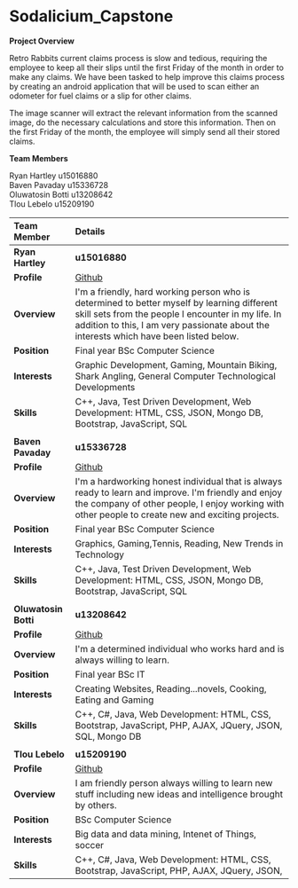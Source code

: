 # Sodalicium_Capstone

**Project Overview**

Retro Rabbits current claims process is slow and tedious, requiring the employee to keep all their slips until the first Friday of the month in order to make any claims. We have been tasked to help improve this claims process by creating an android application that will be used to scan either an odometer for fuel claims or a slip for other claims.

The image scanner will extract the relevant information from the scanned image, do the necessary calculations and store this information. Then on the first Friday of the month, the employee will simply send all their stored claims.

**Team Members**

Ryan Hartley u15016880 <br>
Baven Pavaday u15336728 <br>
Oluwatosin Botti u13208642 <br>
Tlou Lebelo u15209190 <br>

|Team Member | Details | 
| :---         | :---         |  
|**Ryan Hartley**|    **u15016880**   |
|**Profile** |<a href="https://github.com/RyanH08" target="_blank">Github</a>|
|**Overview**|I&#39;m a friendly, hard working person who is determined to better myself by learning different skill sets from the people I encounter in my life. In addition to this, I am very passionate about the interests which have been listed below.   |
|**Position** |Final year BSc Computer Science|
|**Interests** |Graphic Development, Gaming, Mountain Biking, Shark Angling, General Computer Technological Developments|
|**Skills**|C++, Java, Test Driven Development, Web Development: HTML, CSS, JSON, Mongo DB, Bootstrap, JavaScript, SQL|
|        |
|**Baven Pavaday**|**u15336728** |
|**Profile** |<a href="https://github.com/Baven253" target="_blank">Github</a>|
|**Overview**|I&#39;m a hardworking honest individual that is always ready to learn and improve. I&#39;m friendly and enjoy the company of other people, I enjoy working with other people to create new and exciting projects.  |
|**Position** |Final year BSc Computer Science|
|**Interests** |Graphics, Gaming,Tennis, Reading, New Trends in Technology|
|**Skills**|C++, Java, Test Driven Development, Web Development: HTML, CSS, JSON, Mongo DB, Bootstrap, JavaScript, SQL|
|       |
|**Oluwatosin Botti**|**u13208642** |
|**Profile** |<a href="https://github.com/olwabott" target="_blank">Github</a>|
|**Overview**|I&#39;m a determined individual who works hard and is always willing to learn. |
|**Position** |Final year BSc IT|
|**Interests** |Creating Websites, Reading...novels, Cooking, Eating and Gaming|
|**Skills**|C++, C#, Java, Web Development: HTML, CSS, Bootstrap, JavaScript, PHP, AJAX, JQuery, JSON, SQL, Mongo DB|
|       |
|**Tlou Lebelo**|**u15209190** |
|**Profile** |<a href="https://github.com/Kgatishi" target="_blank">Github</a>|
|**Overview**|I am friendly person always willing to learn new stuff including new ideas and intelligence brought by others. |
|**Position** |BSc Computer Science|
|**Interests** |Big data and data mining, Intenet of Things, soccer|
|**Skills**|C++, C#, Java, Web Development: HTML, CSS, Bootstrap, JavaScript, PHP, AJAX, JQuery, JSON,
